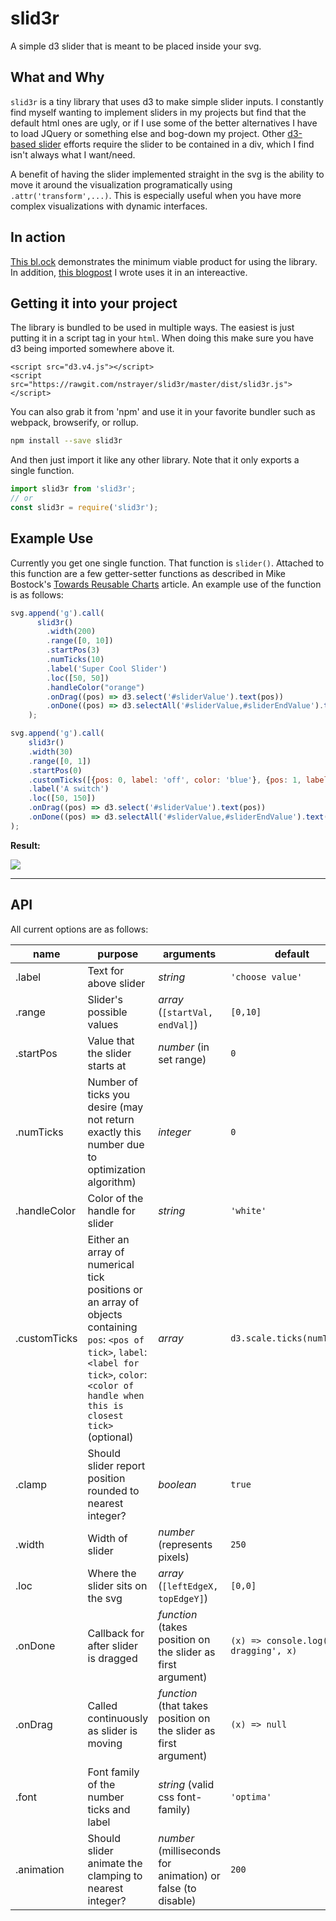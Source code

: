 # slid3r
A simple d3 slider that is meant to be placed inside your svg.

## What and Why
`slid3r` is a tiny library that uses d3 to make simple slider inputs. I constantly find myself wanting to implement sliders in
my projects but find that the default html ones are ugly, or if I use some of the better alternatives I have to load JQuery or something
else and bog-down my project. Other [d3-based slider](http://sujeetsr.github.io/d3.slider/) efforts require the slider to be contained in a div, which I find isn't always what I want/need.


A benefit of having the slider implemented straight in the svg is the ability to move it around the visualization programatically using `.attr('transform',...)`.
This is especially useful when you have more complex visualizations with dynamic interfaces.

## In action

[This bl.ock](https://bl.ocks.org/nstrayer/558a63263bd60b3a722c92a2fe338345) demonstrates the minimum viable product for using the library. In addition, [this blogpost](http://livefreeordichotomize.com/2017/08/14/the-exponential-power-series/) I wrote uses it in an intereactive.

## Getting it into your project
The library is bundled to be used in multiple ways. The easiest is just putting it in a script tag in your `html`. When doing this make sure you have d3 being imported somewhere above it. 
```
<script src="d3.v4.js"></script>
<script src="https://rawgit.com/nstrayer/slid3r/master/dist/slid3r.js"></script>
```

You can also grab it from 'npm' and use it in your favorite bundler such as webpack, browserify, or rollup. 

```bash
npm install --save slid3r
```

And then just import it like any other library. Note that it only exports a single function. 

```js
import slid3r from 'slid3r';
// or
const slid3r = require('slid3r');
```


## Example Use

Currently you get one single function. That function is `slider()`. Attached to this function are a few getter-setter functions as described in Mike Bostock's [Towards Reusable Charts](https://bost.ocks.org/mike/chart/)
article. An example use of the function is as follows:

```js
svg.append('g').call(
      slid3r()
        .width(200)
        .range([0, 10])
        .startPos(3)
        .numTicks(10)
        .label('Super Cool Slider')
        .loc([50, 50])
        .handleColor("orange")
        .onDrag((pos) => d3.select('#sliderValue').text(pos))
        .onDone((pos) => d3.selectAll('#sliderValue,#sliderEndValue').text(pos))
    );

svg.append('g').call(
    slid3r()
    .width(30)
    .range([0, 1])
    .startPos(0)
    .customTicks([{pos: 0, label: 'off', color: 'blue'}, {pos: 1, label: 'on', color: 'red'}])
    .label('A switch')
    .loc([50, 150])
    .onDrag((pos) => d3.select('#sliderValue').text(pos))
    .onDone((pos) => d3.selectAll('#sliderValue,#sliderEndValue').text(pos))
);
```

__Result:__

![](https://photos-2.dropbox.com/t/2/AACb9lGUev7bpFb5AvAX-avlWl5ePBk5TDYoZjo9Q-4l9g/12/466452542/png/32x32/3/1509055200/0/2/Screenshot%202017-10-26%2012.02.27.png/ELaHk-MDGMaCEyAHKAc/m6vp6Mi8cMSKn6SO88JavJJw2WHrtEL4T10XvGimpjM?dl=0&size=1600x1200&size_mode=3)

---

## API

All current options are as follows:

| name      | purpose |     arguments | default |
| --------- | ------- | ------------- | --------|
| .label    | Text for above slider | _string_ | `'choose value'` |
| .range    | Slider's possible values  | _array_ (`[startVal, endVal]`)| `[0,10]` |
| .startPos | Value that the slider starts at | _number_ (in set range) | `0` |
| .numTicks | Number of ticks you desire (may not return exactly this number due to optimization algorithm) | _integer_  | `0` |
| .handleColor | Color of the handle for slider | _string_  | `'white'` |
| .customTicks | Either an array of numerical tick positions or an array of objects containing `pos`: `<pos of tick>`, `label`: `<label for tick>`, `color`: `<color of handle when this is closest tick>` (optional) | _array_  | `d3.scale.ticks(numTicks)` |
| .clamp    | Should slider report position rounded to nearest integer? | _boolean_ | `true` |
| .width    | Width of slider  | _number_ (represents pixels) | `250` |
| .loc      | Where the slider sits on the svg | _array_ (`[leftEdgeX, topEdgeY]`) | `[0,0]` |
| .onDone   | Callback for after slider is dragged | _function_ (takes position on the slider as first argument) | `(x) => console.log('done dragging', x)` |
| .onDrag   | Called continuously as slider is moving| _function_ (that takes position on the slider as first argument) | `(x) => null` |
| .font     | Font family of the number ticks and label | _string_ (valid css font-family) | `'optima'`
| .animation | Should slider animate the clamping to nearest integer? | _number_ (milliseconds for animation) or false (to disable) | `200` |
